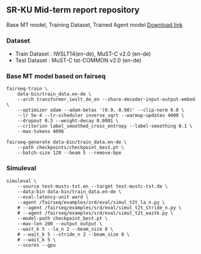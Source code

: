 ## SR-KU Mid-term report repository

Base MT model, Training Dataset, Trained Agent model
[Download link](https://www.notion.so/Back-Data-29ce49f76aab483eb3e4890f220247fa)

### Dataset
- Train Dataset : IWSLT14(en-de), MuST-C v2.0 (en-de)
- Test Dataset : MuST-C tst-COMMON v2.0 (en-de)

### Base MT model based on fairseq

```
fairseq-train \
    data-bin/train_data.en-de \
    --arch transformer_iwslt_de_en --share-decoder-input-output-embed \
    --optimizer adam --adam-betas '(0.9, 0.98)' --clip-norm 0.0 \
    --lr 5e-4 --lr-scheduler inverse_sqrt --warmup-updates 4000 \
    --dropout 0.3 --weight-decay 0.0001 \
    --criterion label_smoothed_cross_entropy --label-smoothing 0.1 \
    --max-tokens 4096

fairseq-generate data-bin/train_data.en-de \
    --path checkpoints/checkpoint_best.pt \
    --batch-size 128 --beam 5 --remove-bpe
```

### Simuleval

```
simuleval \
    --source test-mustc-tst.en --target test-mustc-tst.de \
    --data-bin data-bin/train_data.en-de \
    --eval-latency-unit word \
    --agent /fairseq/examples/srd/eval/simul_t2t_la_n.py \ 
    # --agent /fairseq/examples/srd/eval/simul_t2t_stride_n.py \ 
    # --agent /fairseq/examples/srd/eval/simul_t2t_waitk.py \ 
    --model-path checkpoint_best.pt \
    --max-len 200 --output output \
    --wait_k 5 --la_n 2 --beam_size 8 \
    # --wait_k 5 --stride_n 2 --beam_size 8 \
    # --wait_k 5 \
    --scores --gpu
```




